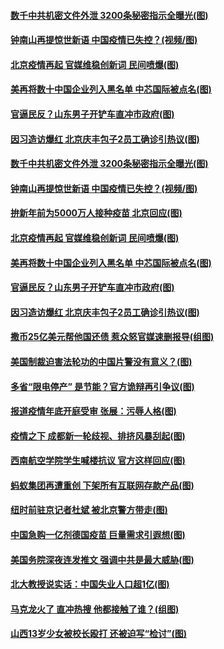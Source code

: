 #### [数千中共机密文件外泄 3200条秘密指示全曝光(图)](../pages/p1/956425.md) 
#### [钟南山再提惊世新语 中国疫情已失控？(视频/图)](../pages/p1/956413.md) 
#### [北京疫情再起 官媒维稳创新词 民间喷爆(图)](../pages/p1/956420.md) 
#### [美再将数十中国企业列入黑名单 中芯国际被点名(图)](../pages/p1/956321.md) 
#### [官逼民反？山东男子开铲车直冲市政府(图)](../pages/p1/956389.md) 
#### [因习造访爆红 北京庆丰包子2员工确诊引热议(图)](../pages/p1/956368.md) 
#### [数千中共机密文件外泄 3200条秘密指示全曝光(图)](../pages/p1/956425.md) 
#### [钟南山再提惊世新语 中国疫情已失控？(视频/图)](../pages/p1/956413.md) 
#### [拚新年前为5000万人接种疫苗 北京回应(图)](../pages/p1/956430.md) 
#### [北京疫情再起 官媒维稳创新词 民间喷爆(图)](../pages/p1/956420.md) 
#### [美再将数十中国企业列入黑名单 中芯国际被点名(图)](../pages/p1/956321.md) 
#### [官逼民反？山东男子开铲车直冲市政府(图)](../pages/p1/956389.md) 
#### [因习造访爆红 北京庆丰包子2员工确诊引热议(图)](../pages/p1/956368.md) 
#### [撒币25亿美元帮他国还债 惹众怒官媒速删报导(组图)](../pages/p1/956365.md) 
#### [美国制裁迫害法轮功的中国片警没有意义？(图)](../pages/p1/956324.md) 
#### [多省“限电停产” 是节能？官方诡辩再引争议(图)](../pages/p1/956229.md) 
#### [报道疫情年底开庭受审 张展：污辱人格(图)](../pages/p1/956280.md) 
#### [疫情之下 成都新一轮歧视、排挤风暴刮起(图)](../pages/p1/956265.md) 
#### [西南航空学院学生喊楼抗议 官方这样回应(图)](../pages/p1/956290.md) 
#### [蚂蚁集团再遭重创 下架所有互联网存款产品(图)](../pages/p1/956257.md) 
#### [纽时前驻京记者杜斌 被北京警方带走(图)](../pages/p1/956234.md) 
#### [中国急购一亿剂德国疫苗 巨量需求引遐想(图)](../pages/p1/956147.md) 
#### [美国务院深夜连发推文 强调中共是最大威胁(图)](../pages/p1/956193.md) 
#### [北大教授说实话：中国失业人口超1亿(图)](../pages/p1/956206.md) 
#### [马克龙火了 直冲热搜 他都接触了谁？(组图)](../pages/p1/956182.md) 
#### [山西13岁少女被校长殴打 还被迫写“检讨”(图)](../pages/p1/956129.md) 
